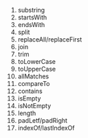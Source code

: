 1. substring
2. startsWith
3. endsWith
4. split
5. replaceAll/replaceFirst
6. join
7. trim
8. toLowerCase
9. toUpperCase
10. allMatches
11. compareTo
12. contains
13. isEmpty
14. isNotEmpty
16. length
17. padLetf/padRight
18. indexOf/lastIndexOf


